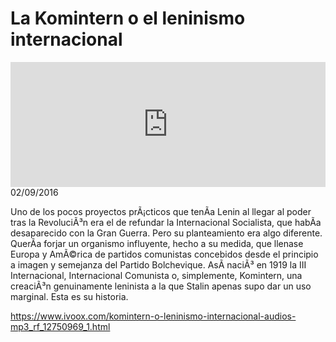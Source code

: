 # La Komintern o el leninismo internacional
<iframe id='audio_88903085' frameborder='0' allowfullscreen='' scrolling='no' height='200' style='width:100%;' src='https://www.ivoox.com/player_ej_12750969_6_1.html' loading='lazy'></iframe>02/09/2016

Uno de los pocos proyectos prÃ¡cticos que tenÃ­a Lenin al llegar al poder tras la RevoluciÃ³n era el de refundar la Internacional Socialista, que habÃ­a desaparecido con la Gran Guerra. Pero su planteamiento era algo diferente. QuerÃ­a forjar un organismo influyente, hecho a su medida, que llenase Europa y AmÃ©rica de partidos comunistas concebidos desde el principio a imagen y semejanza del Partido Bolchevique. AsÃ­ naciÃ³ en 1919 la III Internacional, Internacional Comunista o, simplemente, Komintern, una creaciÃ³n genuinamente leninista a la que Stalin apenas supo dar un uso marginal. Esta es su historia. 

https://www.ivoox.com/komintern-o-leninismo-internacional-audios-mp3_rf_12750969_1.html
